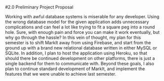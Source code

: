 #2.0 Preliminary Project Proposal

Working with awful database systems is miserable for any developer. Using the wrong database model for the given application adds unnecessary complications and can feel a lot like trying to fit a square peg into a round hole. Sure, with enough pain and force you can make it work eventually, but why go through the hassle? In this vein of thought, my plan for this semester is to shift MarkIt away from using Firebase, and start from the ground up with a brand new relational database written in either MySQL or SQLite. In addition, I plan to host the application using Heroku, so that should there be continued development on other platforms, there is just a single backend for them to communicate with. Beyond these goals, I also plan to continue standard development of MarkIt, and implement the features that we were unable to achieve last semester.